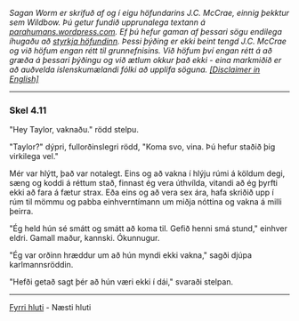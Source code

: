 *Sagan Worm er skrifuð af og í eigu höfundarins J.C. McCrae, einnig þekktur sem Wildbow. Þú getur fundið upprunalega textann á [parahumans.wordpress.com](https://parahumans.wordpress.com/). Ef þú hefur gaman af þessari sögu endilega íhugaðu að [styrkja höfundinn](https://parahumans.wordpress.com/support/). Þessi þýðing er ekki beint tengd J.C. McCrae og við höfum engan rétt til grunnefnisins. Við höfum því engan rétt á að græða á þessari þýðingu og við ætlum okkur það ekki - eina markmiðið er að auðvelda íslenskumælandi fólki að upplifa söguna. [[Disclaimer in English]](../../README.md#fyrirvari)*

---

### Skel 4.11

"Hey Taylor, vaknaðu." rödd stelpu.

"Taylor?" dýpri, fullorðinslegri rödd, "Koma svo, vina. Þú hefur staðið þig virkilega vel."

Mér var hlýtt, það var notalegt. Eins og að vakna í hlýju rúmi á köldum degi, sæng og koddi á réttum stað, finnast ég vera úthvílda, vitandi að ég þyrfti ekki að fara á fætur strax. Eða eins og að vera sex ára, hafa skriðið upp í rúm til mömmu og pabba einhverntímann um miðja nóttina og vakna á milli þeirra.

"Ég held hún sé smátt og smátt að koma til. Gefið henni smá stund," einhver eldri. Gamall maður, kannski. Ókunnugur.

"Ég var orðinn hræddur um að hún myndi ekki vakna," sagði djúpa karlmannsröddin.

"Hefði getað sagt þér að hún væri ekki í dái," svaraði stelpan.



---

[Fyrri hluti](Ormur-04.10.md) - Næsti hluti